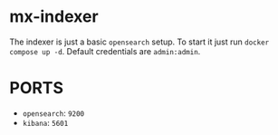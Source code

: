 # mx-indexer

The indexer is just a basic `opensearch` setup. To start it just run `docker compose up -d`. Default credentials are `admin:admin`.

# PORTS

- `opensearch`: `9200`
- `kibana`: `5601`
